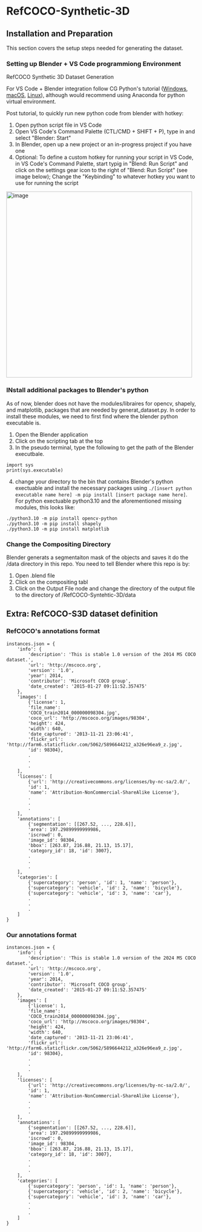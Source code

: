 # RefCOCO-Synthetic-3D


## Installation and Preparation
This section covers the setup steps needed for generating the dataset.

### Setting up Blender + VS Code programmiong Environment
RefCOCO Synthetic 3D Dataset Generation

For VS Code + Blender integration follow CG Python's tutorial ([Windows](https://www.youtube.com/watch?v=YUytEtaVrrc), [macOS](https://www.youtube.com/watch?v=_0srGXAzBZE), [Linux](https://www.youtube.com/watch?v=zP0s1i9EXeM)), although would recommend using Anaconda for python virtual environment.

Post tutorial, to quickly run new python code from blender with hotkey:
1) Open python script file in VS Code
2) Open VS Code's Command Palette (CTL/CMD + SHIFT + P), type in and select "Blender: Start"
4) In Blender, open up a new project or an in-progress project if you have one
5) Optional: To define a custom hotkey for running your script in VS Code, in VS Code's Command Palette, start typig in "Blend: Run Script" and click on the settings gear icon to the right of "Blend: Run Script" (see image below); Change the "Keybinding" to whatever hotkey you want to use for running the script

<img width="491" alt="image" src="https://github.com/BillyMazotti/RefCOCO-Synthetic-3D/assets/96280520/f1b812cc-f343-44e3-a23b-842ad9d4db7d">

### INstall additional packages to Blender's python
As of now, blender does not have the modules/libraires for opencv, shapely, and matplotlib, packages that are needed by generat_dataset.py. In order to install these modules, we need to first find where the blender python executable is.
1) Open the Blender application
2) Click on the scripting tab at the top
3) In the pseudo terminal, type the following to get the path of the Blender executbale.
```
import sys
print(sys.executable)
```
4) change your directory to the bin that contains Blender's python exectuable and install the necessary packages using `./[insert python executable name here] -m pip install [insert package name here]`. For python exectuable python3.10 and the aforementioned missing modules, this looks like:
```
./python3.10 -m pip install opencv-python
./python3.10 -m pip install shapely
./python3.10 -m pip install matplotlib
```

### Change the Compositing Directory
Blender generats a segmentaiton mask of the objects and saves it do the /data directory in this repo. You need to tell Blender where this repo is by:
1) Open .blend file
2) Click on the compositing tabl
3) Click on the Output File node and change the directory of the output file to the directory of /RefCOCO-Syntehtic-3D/data



## Extra: RefCOCO-S3D dataset definition 
### RefCOCO's annotations format
```
instances.json = {
    'info': {
        'description': 'This is stable 1.0 version of the 2014 MS COCO dataset.', 
        'url': 'http://mscoco.org', 
        'version': '1.0', 
        'year': 2014, 
        'contributor': 'Microsoft COCO group', 
        'date_created': '2015-01-27 09:11:52.357475'
    },
    'images': [
        {'license': 1, 
        'file_name': 
        'COCO_train2014_000000098304.jpg', 
        'coco_url': 'http://mscoco.org/images/98304', 
        'height': 424, 
        'width': 640, 
        'date_captured': '2013-11-21 23:06:41', 
        'flickr_url': 'http://farm6.staticflickr.com/5062/5896644212_a326e96ea9_z.jpg', 
        'id': 98304},
        .
        .
        .
    ],
    'licenses': [
        {'url': 'http://creativecommons.org/licenses/by-nc-sa/2.0/', 
        'id': 1, 
        'name': 'Attribution-NonCommercial-ShareAlike License'}, 
        .
        .
        .
    ],
    'annotations': [
        {'segmentation': [[267.52, ..., 228.6]], 
        'area': 197.29899999999986, 
        'iscrowd': 0, 
        'image_id': 98304, 
        'bbox': [263.87, 216.88, 21.13, 15.17], 
        'category_id': 18, 'id': 3007},
        .
        .
        .
    ], 
    'categories': [
        {'supercategory': 'person', 'id': 1, 'name': 'person'}, 
        {'supercategory': 'vehicle', 'id': 2, 'name': 'bicycle'}, 
        {'supercategory': 'vehicle', 'id': 3, 'name': 'car'}, 
        .
        .
        .
    ]
}
```

### Our annotations format
```
instances.json = {
    'info': {
        'description': 'This is stable 1.0 version of the 2024 MS COCO dataset.', 
        'url': 'http://mscoco.org', 
        'version': '1.0', 
        'year': 2014, 
        'contributor': 'Microsoft COCO group', 
        'date_created': '2015-01-27 09:11:52.357475'
    },
    'images': [
        {'license': 1, 
        'file_name': 
        'COCO_train2014_000000098304.jpg', 
        'coco_url': 'http://mscoco.org/images/98304', 
        'height': 424, 
        'width': 640, 
        'date_captured': '2013-11-21 23:06:41', 
        'flickr_url': 'http://farm6.staticflickr.com/5062/5896644212_a326e96ea9_z.jpg', 
        'id': 98304},
        .
        .
        .
    ],
    'licenses': [
        {'url': 'http://creativecommons.org/licenses/by-nc-sa/2.0/', 
        'id': 1, 
        'name': 'Attribution-NonCommercial-ShareAlike License'}, 
        .
        .
        .
    ],
    'annotations': [
        {'segmentation': [[267.52, ..., 228.6]], 
        'area': 197.29899999999986, 
        'iscrowd': 0, 
        'image_id': 98304, 
        'bbox': [263.87, 216.88, 21.13, 15.17], 
        'category_id': 18, 'id': 3007},
        .
        .
        .
    ], 
    'categories': [
        {'supercategory': 'person', 'id': 1, 'name': 'person'}, 
        {'supercategory': 'vehicle', 'id': 2, 'name': 'bicycle'}, 
        {'supercategory': 'vehicle', 'id': 3, 'name': 'car'}, 
        .
        .
        .
    ]
}
```
